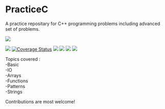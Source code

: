# PracticeC

A practice repositary for C++ programming problems including advanced set of
problems.

![](https://visitor-badge-reloaded.herokuapp.com/badge?page_id=visitor-badge-reloaded-visitors&color=55acb7&style=for-the-badge&logo=Github)

[![](https://goreportcard.com/badge/github.com/mannadamay12/PracticeC)](https://goreportcard.com/report/github.com/mannadamay12/PracticeC)
[![Coverage Status](https://coveralls.io/repos/github/mannadamay12/PracticeC/badge.svg?branch=main)](https://coveralls.io/github/mannadamay12/PracticeC?branch=main)
![](https://img.shields.io/github/issues-raw/mannadamay12/PracticeC?label=Issues)
![](https://img.shields.io/github/issues-closed-raw/mannadamay12/PracticeC?label=Closed+Issues)
![](https://img.shields.io/github/issues-pr-raw/mannadamay12/PracticeC?label=Open+PRs)
![](https://img.shields.io/github/issues-pr-closed-raw/mannadamay12/PracticeC?label=Closed+PRs)

Topics covered : <br> -Basic <br> -IO <br> -Arrays <br> -Functions <br>
-Patterns <br> -Strings

Contributions are most welcome!
